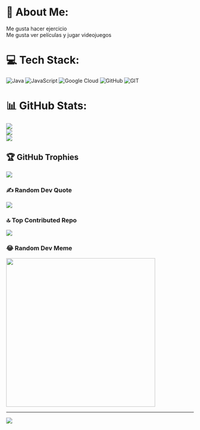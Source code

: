 # 💫 About Me:
Me gusta hacer ejercicio<br>Me gusta ver películas y jugar videojuegos


# 💻 Tech Stack:
![Java](https://img.shields.io/badge/java-%23ED8B00.svg?style=for-the-badge&logo=java&logoColor=white) ![JavaScript](https://img.shields.io/badge/javascript-%23323330.svg?style=for-the-badge&logo=javascript&logoColor=%23F7DF1E) ![Google Cloud](https://img.shields.io/badge/Google%20Cloud-%234285F4.svg?style=for-the-badge&logo=google-cloud&logoColor=white) ![GitHub](https://img.shields.io/badge/GitHub-%23121011.svg?style=for-the-badge&logo=github&logoColor=white) ![GIT](https://img.shields.io/badge/Git-fc6d26?style=for-the-badge&logo=git&logoColor=white)
# 📊 GitHub Stats:
![](https://github-readme-stats.vercel.app/api?username=David-Esteban-Ortiz-Ortiz&theme=gruvbox&hide_border=true&include_all_commits=true&count_private=false)<br/>
![](https://github-readme-streak-stats.herokuapp.com/?user=David-Esteban-Ortiz-Ortiz&theme=gruvbox&hide_border=true)<br/>
![](https://github-readme-stats.vercel.app/api/top-langs/?username=David-Esteban-Ortiz-Ortiz&theme=gruvbox&hide_border=true&include_all_commits=true&count_private=false&layout=compact)

## 🏆 GitHub Trophies
![](https://github-profile-trophy.vercel.app/?username=David-Esteban-Ortiz-Ortiz&theme=discord&no-frame=false&no-bg=false&margin-w=4)

### ✍️ Random Dev Quote
![](https://quotes-github-readme.vercel.app/api?type=vetical&theme=merko)

### 🔝 Top Contributed Repo
![](https://github-contributor-stats.vercel.app/api?username=David-Esteban-Ortiz-Ortiz&limit=5&theme=darkhub&combine_all_yearly_contributions=true)

### 😂 Random Dev Meme
<img src='https://randommeme-five.vercel.app/' style="height: 400px;"/>

---
[![](https://visitcount.itsvg.in/api?id=David-Esteban-Ortiz-Ortiz&icon=0&color=0)](https://visitcount.itsvg.in)

<!-- Proudly created with GPRM ( https://gprm.itsvg.in ) -->
